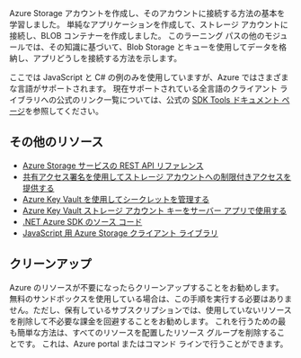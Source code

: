 Azure Storage アカウントを作成し、そのアカウントに接続する方法の基本を学習しました。 単純なアプリケーションを作成して、ストレージ アカウントに接続し、BLOB コンテナーを作成しました。 このラーニング パスの他のモジュールでは、その知識に基づいて、Blob Storage とキューを使用してデータを格納し、アプリどうしを接続する方法を示します。

ここでは JavaScript と C# の例のみを使用していますが、Azure ではさまざまな言語がサポートされます。 現在サポートされている全言語のクライアント ライブラリへの公式のリンク一覧については、公式の [SDK Tools ドキュメント ページ](https://docs.microsoft.com/azure/#pivot=sdkstools)を参照してください。

## <a name="additional-resources"></a>その他のリソース

- [Azure Storage サービスの REST API リファレンス](https://docs.microsoft.com/rest/api/storageservices/)
- [共有アクセス署名を使用してストレージ アカウントへの制限付きアクセスを提供する](https://docs.microsoft.com/azure/storage/common/storage-dotnet-shared-access-signature-part-1)
- [Azure Key Vault を使用してシークレットを管理する](https://docs.microsoft.com/learn/modules/manage-secrets-with-azure-key-vault/)
- [Azure Key Vault ストレージ アカウント キーをサーバー アプリで使用する](https://docs.microsoft.com/azure/key-vault/key-vault-ovw-storage-keys)
- [.NET Azure SDK のソース コード](https://github.com/Azure/azure-sdk-for-net)
- [JavaScript 用 Azure Storage クライアント ライブラリ](https://github.com/Azure/azure-storage-node#azure-storage-javascript-client-library-for-browsers)

## <a name="clean-up"></a>クリーンアップ
<!---TODO: Update for sandbox?--->

Azure のリソースが不要になったらクリーンアップすることをお勧めします。 無料のサンドボックスを使用している場合は、この手順を実行する必要はありません。ただし、保有しているサブスクリプションでは、使用していないリソースを削除して不必要な課金を回避することをお勧めします。 これを行うための最も簡単な方法は、すべてのリソースを配置したリソース グループを削除することです。 これは、Azure portal またはコマンド ラインで行うことができます。